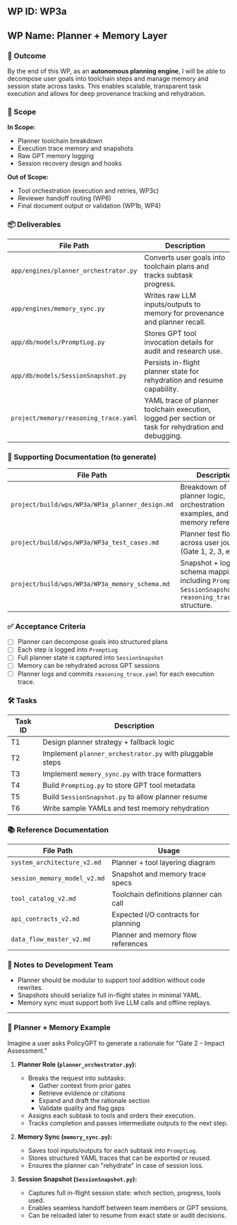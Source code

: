 ## WP ID: WP3a
## WP Name: Planner + Memory Layer

### 🌟 Outcome
By the end of this WP, as an **autonomous planning engine**, I will be able to decompose user goals into toolchain steps and manage memory and session state across tasks. This enables scalable, transparent task execution and allows for deep provenance tracking and rehydration.

### 🧽 Scope
**In Scope:**
- Planner toolchain breakdown
- Execution trace memory and snapshots
- Raw GPT memory logging
- Session recovery design and hooks

**Out of Scope:**
- Tool orchestration (execution and retries, WP3c)
- Reviewer handoff routing (WP6)
- Final document output or validation (WP1b, WP4)

### 📦 Deliverables
| File Path | Description |
|-----------|-------------|
| `app/engines/planner_orchestrator.py` | Converts user goals into toolchain plans and tracks subtask progress. |
| `app/engines/memory_sync.py` | Writes raw LLM inputs/outputs to memory for provenance and planner recall. |
| `app/db/models/PromptLog.py` | Stores GPT tool invocation details for audit and research use. |
| `app/db/models/SessionSnapshot.py` | Persists in-flight planner state for rehydration and resume capability. |
| `project/memory/reasoning_trace.yaml` | YAML trace of planner toolchain execution, logged per section or task for rehydration and debugging. |


### 📄 Supporting Documentation (to generate)
| File Path | Description |
|-----------|-------------|
| `project/build/wps/WP3a/WP3a_planner_design.md` | Breakdown of planner logic, orchestration examples, and memory references. |
| `project/build/wps/WP3a/WP3a_test_cases.md` | Planner test flows across user journeys (Gate 1, 2, 3, etc.) |
| `project/build/wps/WP3a/WP3a_memory_schema.md` | Snapshot + log schema mapping, including `PromptLog`, `SessionSnapshot`, and `reasoning_trace.yaml` structure. |


### ✅ Acceptance Criteria
- [ ] Planner can decompose goals into structured plans
- [ ] Each step is logged into `PromptLog`
- [ ] Full planner state is captured into `SessionSnapshot`
- [ ] Memory can be rehydrated across GPT sessions
- [ ] Planner logs and commits `reasoning_trace.yaml` for each execution trace.

### 🛠 Tasks
| Task ID | Description |
|---------|-------------|
| T1 | Design planner strategy + fallback logic |
| T2 | Implement `planner_orchestrator.py` with pluggable steps |
| T3 | Implement `memory_sync.py` with trace formatters |
| T4 | Build `PromptLog.py` to store GPT tool metadata |
| T5 | Build `SessionSnapshot.py` to allow planner resume |
| T6 | Write sample YAMLs and test memory rehydration |

### 📚 Reference Documentation
| File Path | Usage |
|-----------|--------|
| `system_architecture_v2.md` | Planner + tool layering diagram |
| `session_memory_model_v2.md` | Snapshot and memory trace specs |
| `tool_catalog_v2.md` | Toolchain definitions planner can call |
| `api_contracts_v2.md` | Expected I/O contracts for planning |
| `data_flow_master_v2.md` | Planner and memory flow references |

### 📝 Notes to Development Team
- Planner should be modular to support tool addition without code rewrites.
- Snapshots should serialize full in-flight states in minimal YAML.
- Memory sync must support both live LLM calls and offline replays.

---

### 🧠 Planner + Memory Example

Imagine a user asks PolicyGPT to generate a rationale for "Gate 2 – Impact Assessment."

1. **Planner Role (`planner_orchestrator.py`):**
   - Breaks the request into subtasks:
     - Gather context from prior gates
     - Retrieve evidence or citations
     - Expand and draft the rationale section
     - Validate quality and flag gaps
   - Assigns each subtask to tools and orders their execution.
   - Tracks completion and passes intermediate outputs to the next step.

2. **Memory Sync (`memory_sync.py`):**
   - Saves tool inputs/outputs for each subtask into `PromptLog`.
   - Stores structured YAML traces that can be exported or reused.
   - Ensures the planner can "rehydrate" in case of session loss.

3. **Session Snapshot (`SessionSnapshot.py`):**
   - Captures full in-flight session state: which section, progress, tools used.
   - Enables seamless handoff between team members or GPT sessions.
   - Can be reloaded later to resume from exact state or audit decisions.
